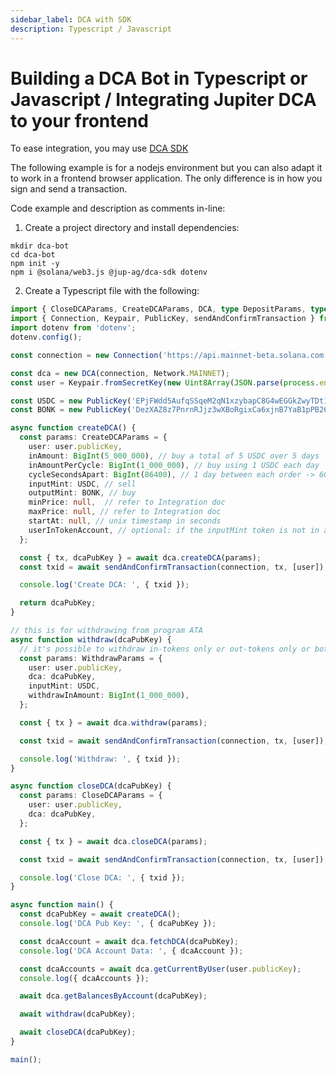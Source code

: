 ```yaml
---
sidebar_label: DCA with SDK
description: Typescript / Javascript
---
```


# Building a DCA Bot in Typescript or Javascript / Integrating Jupiter DCA to your frontend

To ease integration, you may use [DCA SDK](https://www.npmjs.com/package/@jup-ag/dca-sdk?activeTab=readme)

The following example is for a nodejs environment but you can also adapt it to work in a frontend browser application. The only difference is in how you sign and send a transaction.

Code example and description as comments in-line:

1. Create a project directory and install dependencies:
```shell
mkdir dca-bot
cd dca-bot
npm init -y
npm i @solana/web3.js @jup-ag/dca-sdk dotenv
```

2. Create a Typescript file with the following:
```ts
import { CloseDCAParams, CreateDCAParams, DCA, type DepositParams, type WithdrawParams, Network } from '@jup-ag/dca-sdk';
import { Connection, Keypair, PublicKey, sendAndConfirmTransaction } from '@solana/web3.js';
import dotenv from 'dotenv';
dotenv.config();

const connection = new Connection('https://api.mainnet-beta.solana.com');

const dca = new DCA(connection, Network.MAINNET);
const user = Keypair.fromSecretKey(new Uint8Array(JSON.parse(process.env.USER_PRIVATE_KEY))); // create a .env file and include your wallet private key as an array

const USDC = new PublicKey('EPjFWdd5AufqSSqeM2qN1xzybapC8G4wEGGkZwyTDt1v');
const BONK = new PublicKey('DezXAZ8z7PnrnRJjz3wXBoRgixCa6xjnB7YaB1pPB263');

async function createDCA() {
  const params: CreateDCAParams = {
    user: user.publicKey,
    inAmount: BigInt(5_000_000), // buy a total of 5 USDC over 5 days
    inAmountPerCycle: BigInt(1_000_000), // buy using 1 USDC each day
    cycleSecondsApart: BigInt(86400), // 1 day between each order -> 60 * 60 * 24
    inputMint: USDC, // sell
    outputMint: BONK, // buy
    minPrice: null,  // refer to Integration doc
    maxPrice: null, // refer to Integration doc
    startAt: null, // unix timestamp in seconds
    userInTokenAccount, // optional: if the inputMint token is not in an Associated Token Account but some other token account, pass in the PublicKey of the token account, otherwise, leave it undefined
  };

  const { tx, dcaPubKey } = await dca.createDCA(params);
  const txid = await sendAndConfirmTransaction(connection, tx, [user]);

  console.log('Create DCA: ', { txid });

  return dcaPubKey;
}

// this is for withdrawing from program ATA
async function withdraw(dcaPubKey) {
  // it's possible to withdraw in-tokens only or out-tokens only or both in and out tokens together. See WithdrawParams for more details
  const params: WithdrawParams = {
    user: user.publicKey,
    dca: dcaPubKey,
    inputMint: USDC,
    withdrawInAmount: BigInt(1_000_000),
  };

  const { tx } = await dca.withdraw(params);

  const txid = await sendAndConfirmTransaction(connection, tx, [user]);

  console.log('Withdraw: ', { txid });
}

async function closeDCA(dcaPubKey) {
  const params: CloseDCAParams = {
    user: user.publicKey,
    dca: dcaPubKey,
  };

  const { tx } = await dca.closeDCA(params);

  const txid = await sendAndConfirmTransaction(connection, tx, [user]);

  console.log('Close DCA: ', { txid });
}

async function main() {
  const dcaPubKey = await createDCA();
  console.log('DCA Pub Key: ', { dcaPubKey });

  const dcaAccount = await dca.fetchDCA(dcaPubKey);
  console.log('DCA Account Data: ', { dcaAccount });

  const dcaAccounts = await dca.getCurrentByUser(user.publicKey);
  console.log({ dcaAccounts });

  await dca.getBalancesByAccount(dcaPubKey);

  await withdraw(dcaPubKey);

  await closeDCA(dcaPubKey);
}

main();
```